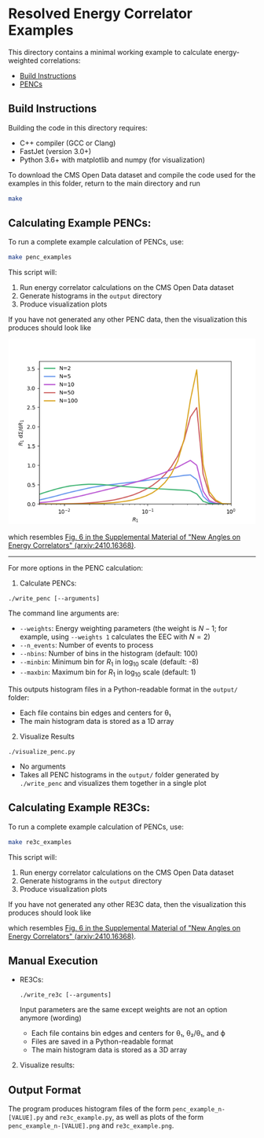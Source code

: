 # Resolved Energy Correlator Examples

This directory contains a minimal working example to calculate energy-weighted correlations:

- [Build Instructions](#build)
- [PENCs](#pencs)
<!-- - [RE3Cs](#re3cs) -->
<!-- - [EWOCs](#ewocs) -->




## Build Instructions

Building the code in this directory requires:
- C++ compiler (GCC or Clang)
- FastJet (version 3.0+)
- Python 3.6+ with matplotlib and numpy (for visualization)

To download the CMS Open Data dataset and compile the code used for the examples in this folder, return to the main directory and run

```bash
make
```



## Calculating Example PENCs:

To run a complete example calculation of PENCs, use:

```bash
make penc_examples
```

This script will:
1. Run energy correlator calculations on the CMS Open Data dataset
2. Generate histograms in the `output` directory
3. Produce visualization plots

If you have not generated any other PENC data, then the visualization this produces should look like

<img src="../assets/encs/penc_examples.png" width="600">

which resembles [Fig. 6 in the Supplemental Material of "New Angles on Energy Correlators" (arxiv:2410.16368)](https://arxiv.org/pdf/2410.16368#figure.6).

---

For more options in the PENC calculation:

1. Calculate PENCs:
```
./write_penc [--arguments]
```

The command line arguments are:
- `--weights`: Energy weighting parameters (the weight is $N-1$; for example, using `--weights 1` calculates the EEC with $N=2$)
- `--n_events`: Number of events to process
- `--nbins`: Number of bins in the histogram (default: 100)
- `--minbin`: Minimum bin for $R_1$ in log$_10$ scale (default: -8)
- `--maxbin`: Maximum bin for $R_1$ in log$_10$ scale (default: 1)

This outputs histogram files in a Python-readable format in the `output/` folder:
- Each file contains bin edges and centers for θ₁
- The main histogram data is stored as a 1D array


2. Visualize Results
```
./visualize_penc.py
```

- No arguments
- Takes all PENC histograms in the `output/` folder generated by `./write_penc` and visualizes them together in a single plot



## Calculating Example RE3Cs:

To run a complete example calculation of PENCs, use:

```bash
make re3c_examples
```

This script will:
1. Run energy correlator calculations on the CMS Open Data dataset
2. Generate histograms in the `output` directory
3. Produce visualization plots

If you have not generated any other RE3C data, then the visualization this produces should look like

<!-- <img src="assets/encs/re3c_example_1.png" width="200"> -->
<!-- <img src="assets/encs/re3c_example_2.png" width="200"> -->
<!-- <img src="assets/encs/re3c_example_3.png" width="200"> -->

which resembles [Fig. 6 in the Supplemental Material of "New Angles on Energy Correlators" (arxiv:2410.16368)](https://arxiv.org/pdf/2410.16368#figure.6).



## Manual Execution


* RE3Cs:
    ```
    ./write_re3c [--arguments]
    ```

    Input parameters are the same except weights are not an option anymore (wording)


    - Each file contains bin edges and centers for θ₁, θ₂/θ₁, and ϕ
    - Files are saved in a Python-readable format
    - The main histogram data is stored as a 3D array


2. Visualize results:

## Output Format

The program produces histogram files of the form ``penc_example_n-[VALUE].py`` and ``re3c_example.py``, as well as plots of the form ``penc_example_n-[VALUE].png`` and ``re3c_example.png``.
